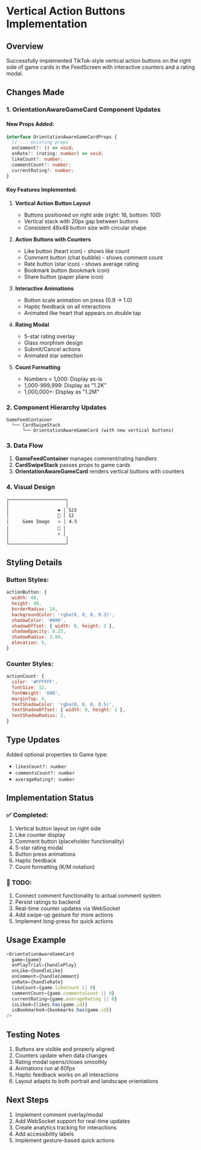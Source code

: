 # Vertical Action Buttons Implementation

## Overview
Successfully implemented TikTok-style vertical action buttons on the right side of game cards in the FeedScreen with interactive counters and a rating modal.

## Changes Made

### 1. OrientationAwareGameCard Component Updates

#### New Props Added:
```typescript
interface OrientationAwareGameCardProps {
  // ... existing props
  onComment?: () => void;
  onRate?: (rating: number) => void;
  likeCount?: number;
  commentCount?: number;
  currentRating?: number;
}
```

#### Key Features Implemented:
1. **Vertical Action Button Layout**
   - Buttons positioned on right side (right: 16, bottom: 100)
   - Vertical stack with 20px gap between buttons
   - Consistent 48x48 button size with circular shape

2. **Action Buttons with Counters**
   - Like button (heart icon) - shows like count
   - Comment button (chat bubble) - shows comment count
   - Rate button (star icon) - shows average rating
   - Bookmark button (bookmark icon)
   - Share button (paper plane icon)

3. **Interactive Animations**
   - Button scale animation on press (0.9 → 1.0)
   - Haptic feedback on all interactions
   - Animated like heart that appears on double tap

4. **Rating Modal**
   - 5-star rating overlay
   - Glass morphism design
   - Submit/Cancel actions
   - Animated star selection

5. **Count Formatting**
   - Numbers < 1,000: Display as-is
   - 1,000-999,999: Display as "1.2K"
   - 1,000,000+: Display as "1.2M"

### 2. Component Hierarchy Updates

```
GameFeedContainer
  └── CardSwipeStack
      └── OrientationAwareGameCard (with new vertical buttons)
```

### 3. Data Flow

1. **GameFeedContainer** manages comment/rating handlers
2. **CardSwipeStack** passes props to game cards
3. **OrientationAwareGameCard** renders vertical buttons with counters

### 4. Visual Design

```
┌─────────────────────┐
│                     │
│                  ❤️ │ 523
│                  💬 │ 12
│     Game Image   ⭐ │ 4.5
│                  🔖 │
│                  ✈️ │
│                     │
└─────────────────────┘
```

## Styling Details

### Button Styles:
```javascript
actionButton: {
  width: 48,
  height: 48,
  borderRadius: 24,
  backgroundColor: 'rgba(0, 0, 0, 0.3)',
  shadowColor: '#000',
  shadowOffset: { width: 0, height: 2 },
  shadowOpacity: 0.25,
  shadowRadius: 3.84,
  elevation: 5,
}
```

### Counter Styles:
```javascript
actionCount: {
  color: '#FFFFFF',
  fontSize: 12,
  fontWeight: '600',
  marginTop: 4,
  textShadowColor: 'rgba(0, 0, 0, 0.5)',
  textShadowOffset: { width: 0, height: 1 },
  textShadowRadius: 2,
}
```

## Type Updates

Added optional properties to Game type:
- `likesCount?: number`
- `commentsCount?: number`
- `averageRating?: number`

## Implementation Status

### ✅ Completed:
1. Vertical button layout on right side
2. Like counter display
3. Comment button (placeholder functionality)
4. 5-star rating modal
5. Button press animations
6. Haptic feedback
7. Count formatting (K/M notation)

### 🚧 TODO:
1. Connect comment functionality to actual comment system
2. Persist ratings to backend
3. Real-time counter updates via WebSocket
4. Add swipe-up gesture for more actions
5. Implement long-press for quick actions

## Usage Example

```typescript
<OrientationAwareGameCard
  game={game}
  onPlayTrial={handlePlay}
  onLike={handleLike}
  onComment={handleComment}
  onRate={handleRate}
  likeCount={game.likeCount || 0}
  commentCount={game.commentsCount || 0}
  currentRating={game.averageRating || 0}
  isLiked={likes.has(game.id)}
  isBookmarked={bookmarks.has(game.id)}
/>
```

## Testing Notes

1. Buttons are visible and properly aligned
2. Counters update when data changes
3. Rating modal opens/closes smoothly
4. Animations run at 60fps
5. Haptic feedback works on all interactions
6. Layout adapts to both portrait and landscape orientations

## Next Steps

1. Implement comment overlay/modal
2. Add WebSocket support for real-time updates
3. Create analytics tracking for interactions
4. Add accessibility labels
5. Implement gesture-based quick actions